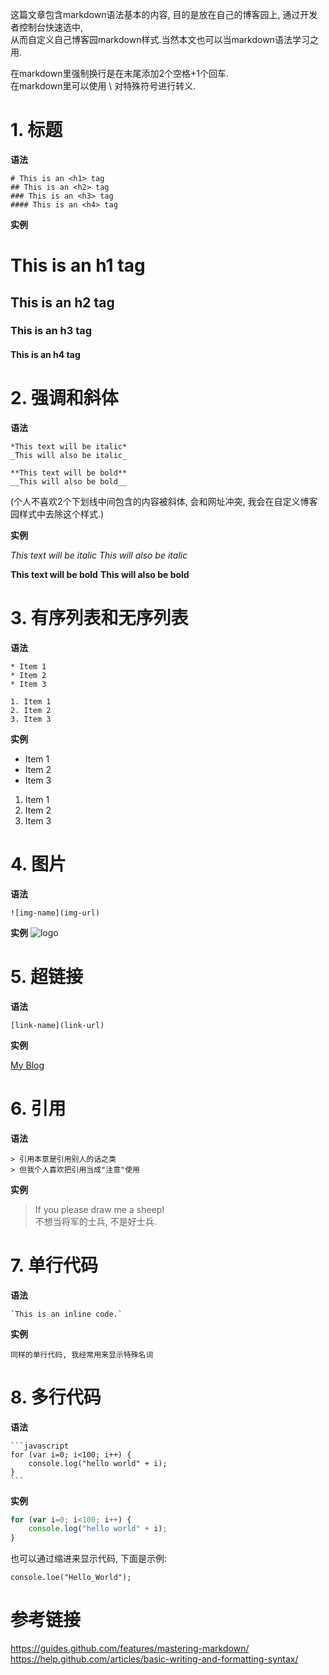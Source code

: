 这篇文章包含markdown语法基本的内容, 目的是放在自己的博客园上, 通过开发者控制台快速选中,  
从而自定义自己博客园markdown样式.当然本文也可以当markdown语法学习之用.  

在markdown里强制换行是在末尾添加2个空格+1个回车.  
在markdown里可以使用 \ 对特殊符号进行转义.  

# 1. 标题

**语法**
```
# This is an <h1> tag
## This is an <h2> tag
### This is an <h3> tag
#### This is an <h4> tag
```

**实例**

# This is an h1 tag
## This is an h2 tag
### This is an h3 tag
#### This is an h4 tag

# 2. 强调和斜体

**语法**
```
*This text will be italic*
_This will also be italic_

**This text will be bold**
__This will also be bold__
```
(个人不喜欢2个下划线中间包含的内容被斜体, 会和网址冲突, 我会在自定义博客园样式中去除这个样式.)  

**实例**

*This text will be italic*
_This will also be italic_

**This text will be bold**
__This will also be bold__

# 3. 有序列表和无序列表

**语法**
```
* Item 1
* Item 2
* Item 3

1. Item 1
2. Item 2
3. Item 3
```

**实例**
* Item 1
* Item 2
* Item 3

1. Item 1
2. Item 2
3. Item 3

# 4. 图片

**语法**
```
![img-name](img-url)
```

**实例**
![logo](https://blog.luzhaohao.me/_next/image?url=https%3A%2F%2Fwww.notion.so%2Fimage%2Fhttps%253A%252F%252Fprod-files-secure.s3.us-west-2.amazonaws.com%252F2a66f6a1-c1c8-4f4b-a2dd-ec24afdffbda%252F9d2eea85-bb6a-4e4f-a317-7cd184e45800%252Fmmexport1722398671505-modified.png%3Ftable%3Dblock%26id%3Dd8b70458-5818-4948-9b5a-335042117c4f%26cache%3Dv2&w=750&q=75)

# 5. 超链接

**语法**
```
[link-name](link-url)
```

**实例**

[My Blog](https://blog.luzhaohao.me)

# 6. 引用

**语法**
```
> 引用本意是引用别人的话之类  
> 但我个人喜欢把引用当成"注意"使用  
```

**实例**

> If you please draw me a sheep!  
> 不想当将军的士兵, 不是好士兵.  

# 7. 单行代码

**语法**
```
`This is an inline code.`
```

**实例**

`同样的单行代码, 我经常用来显示特殊名词`

# 8. 多行代码

**语法**
````
​```javascript
for (var i=0; i<100; i++) {
    console.log("hello world" + i);
}
​```
````

**实例**

```js
for (var i=0; i<100; i++) {
    console.log("hello world" + i);
}
```

也可以通过缩进来显示代码, 下面是示例:  

    console.loe("Hello_World");

# 参考链接

https://guides.github.com/features/mastering-markdown/  
https://help.github.com/articles/basic-writing-and-formatting-syntax/  
